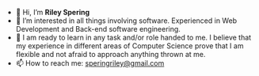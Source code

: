 - 👋 Hi, I’m **Riley Spering**
- 👀 I’m interested in all things involving software. Experienced in Web Development and Back-end software engineering.
- 🌱 I am ready to learn in any task and/or role handed to me. I believe that my experience in different areas of Computer Science prove that I am flexible and not afraid to approach anything thrown at me.
- 📫 How to reach me: speringriley@gmail.com

<!---
rspering/rspering is a ✨ special ✨ repository because its `README.md` (this file) appears on your GitHub profile.
You can click the Preview link to take a look at your changes.
--->
